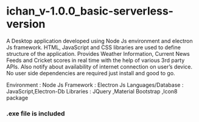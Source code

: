 # ichan_v-1.0.0_basic-serverless-version

A Desktop application developed using Node Js environment and electron Js framework. HTML, JavaScript and CSS libraries are used to define structure of the application. 
Provides Weather Information, Current News Feeds and Cricket scores in real time with the help of various 3rd party APIs. Also notify about availability of internet connection on user’s device. 
No user side dependencies are required just install and good to go.


Environment        :	   Node Js
Framework          :       Electron Js
Languages/Database :	   JavaScript,Electron-Db
Libraries	   :	   JQuery ,Material Bootstrap ,Icon8 package



### .exe file is included

